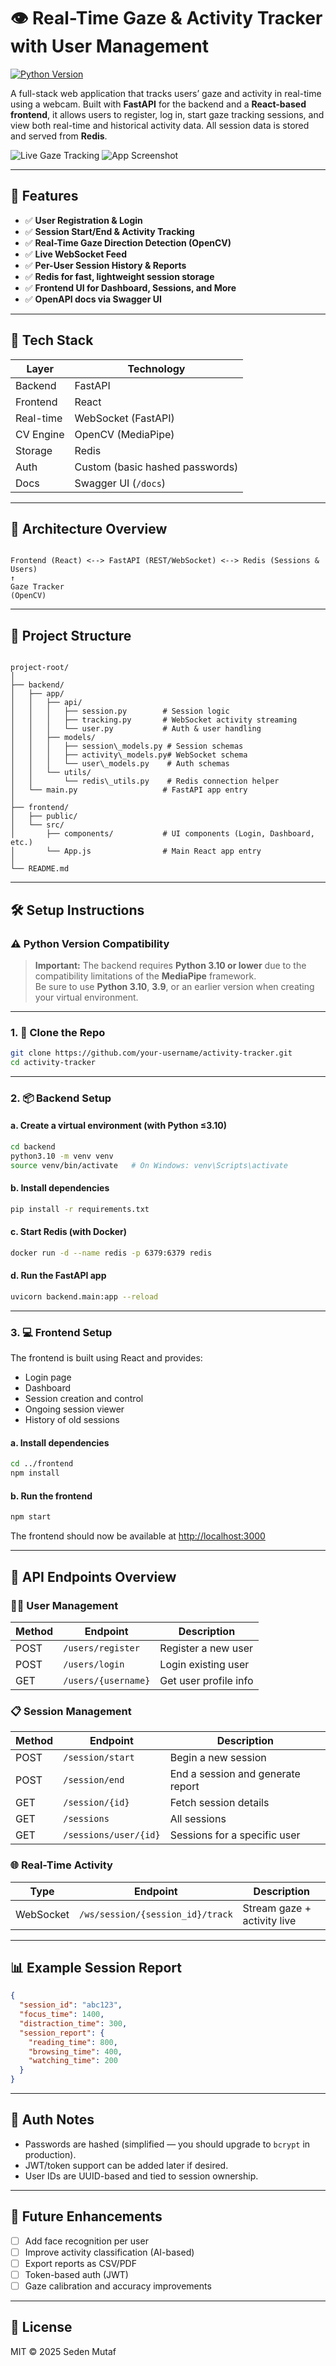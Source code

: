 
# 👁️ Real-Time Gaze & Activity Tracker with User Management

[![Python Version](https://img.shields.io/badge/python-3.6%20--%203.10-blue)](https://www.python.org/downloads/)

A full-stack web application that tracks users’ gaze and activity in real-time using a webcam. Built with **FastAPI** for the backend and a **React-based frontend**, it allows users to register, log in, start gaze tracking sessions, and view both real-time and historical activity data. All session data is stored and served from **Redis**.

![Live Gaze Tracking](assets/demovid.gif)
![App Screenshot](assets/demo.jpg)


---

## 🚀 Features

- ✅ **User Registration & Login**
- ✅ **Session Start/End & Activity Tracking**
- ✅ **Real-Time Gaze Direction Detection (OpenCV)**
- ✅ **Live WebSocket Feed**
- ✅ **Per-User Session History & Reports**
- ✅ **Redis for fast, lightweight session storage**
- ✅ **Frontend UI for Dashboard, Sessions, and More**
- ✅ **OpenAPI docs via Swagger UI**

---

## 🧱 Tech Stack

| Layer      | Technology                  |
|------------|-----------------------------|
| Backend    | FastAPI                     |
| Frontend   | React                       |
| Real-time  | WebSocket (FastAPI)         |
| CV Engine  | OpenCV (MediaPipe)          |
| Storage    | Redis                       |
| Auth       | Custom (basic hashed passwords) |
| Docs       | Swagger UI (`/docs`)        |

---

## 🧠 Architecture Overview

```

Frontend (React) <--> FastAPI (REST/WebSocket) <--> Redis (Sessions & Users)
↑
Gaze Tracker
(OpenCV)

```

---

## 📁 Project Structure

```

project-root/
│
├── backend/
│   ├── app/
│   │   ├── api/
│   │   │   ├── session.py        # Session logic
│   │   │   ├── tracking.py       # WebSocket activity streaming
│   │   │   └── user.py           # Auth & user handling
│   │   ├── models/
│   │   │   ├── session\_models.py # Session schemas
│   │   │   ├── activity\_models.py# WebSocket schema
│   │   │   └── user\_models.py    # Auth schemas
│   │   └── utils/
│   │       └── redis\_utils.py    # Redis connection helper
│   └── main.py                   # FastAPI app entry
│
├── frontend/
│   ├── public/
│   └── src/
│       ├── components/           # UI components (Login, Dashboard, etc.)
│       └── App.js                # Main React app entry
│
└── README.md

````

---

## 🛠️ Setup Instructions

### ⚠️ Python Version Compatibility

> **Important:** The backend requires **Python 3.10 or lower** due to the compatibility limitations of the **MediaPipe** framework.  
> Be sure to use **Python 3.10**, **3.9**, or an earlier version when creating your virtual environment.

---

### 1. 🔀 Clone the Repo
```bash
git clone https://github.com/your-username/activity-tracker.git
cd activity-tracker
````

---

### 2. 📦 Backend Setup

#### a. Create a virtual environment (with Python ≤3.10)

```bash
cd backend
python3.10 -m venv venv
source venv/bin/activate   # On Windows: venv\Scripts\activate
```

#### b. Install dependencies

```bash
pip install -r requirements.txt
```

#### c. Start Redis (with Docker)

```bash
docker run -d --name redis -p 6379:6379 redis
```

#### d. Run the FastAPI app

```bash
uvicorn backend.main:app --reload
```

---

### 3. 💻 Frontend Setup

The frontend is built using React and provides:

* Login page
* Dashboard
* Session creation and control
* Ongoing session viewer
* History of old sessions

#### a. Install dependencies

```bash
cd ../frontend
npm install
```

#### b. Run the frontend

```bash
npm start
```

The frontend should now be available at [http://localhost:3000](http://localhost:3000)

---

## 📡 API Endpoints Overview

### 🧝‍♂️ User Management

| Method | Endpoint            | Description           |
| ------ | ------------------- | --------------------- |
| POST   | `/users/register`   | Register a new user   |
| POST   | `/users/login`      | Login existing user   |
| GET    | `/users/{username}` | Get user profile info |

### 📋 Session Management

| Method | Endpoint              | Description                       |
| ------ | --------------------- | --------------------------------- |
| POST   | `/session/start`      | Begin a new session               |
| POST   | `/session/end`        | End a session and generate report |
| GET    | `/session/{id}`       | Fetch session details             |
| GET    | `/sessions`           | All sessions                      |
| GET    | `/sessions/user/{id}` | Sessions for a specific user      |

### 🌐 Real-Time Activity

| Type      | Endpoint                         | Description                 |
| --------- | -------------------------------- | --------------------------- |
| WebSocket | `/ws/session/{session_id}/track` | Stream gaze + activity live |

---

## 📊 Example Session Report

```json
{
  "session_id": "abc123",
  "focus_time": 1400,
  "distraction_time": 300,
  "session_report": {
    "reading_time": 800,
    "browsing_time": 400,
    "watching_time": 200
  }
}
```

---

## 🔐 Auth Notes

* Passwords are hashed (simplified — you should upgrade to `bcrypt` in production).
* JWT/token support can be added later if desired.
* User IDs are UUID-based and tied to session ownership.

---

## 🌟 Future Enhancements

* [ ] Add face recognition per user
* [ ] Improve activity classification (AI-based)
* [ ] Export reports as CSV/PDF
* [ ] Token-based auth (JWT)
* [ ] Gaze calibration and accuracy improvements

---

## 📃 License

MIT © 2025 Seden Mutaf

```


